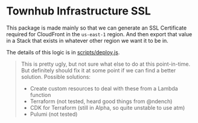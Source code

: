 # Townhub Infrastructure SSL

This package is made mainly so that we can generate an SSL Certificate required for CloudFront in the `us-east-1` region. And then export that value in a Stack that exists in whatever other region we want it to be in.

The details of this logic is in [scripts/deploy.js](./scripts/deploy.js).

> This is pretty ugly, but not sure what else to do at this point-in-time. But definitely should fix it at some point if we can find a better solution.
> Possible solutions:
>
> - Create custom resources to deal with these from a Lambda function
> - Terraform (not tested, heard good things from @ndench)
> - CDK for Terraform (still in Alpha, so quite unstable to use atm)
> - Pulumi (not tested)
